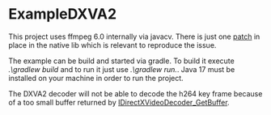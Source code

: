 # ExampleDXVA2
This project uses ffmpeg 6.0 internally via javacv. There is just one [patch](https://github.com/bytedeco/javacpp-presets/commit/63acf680ef0d95cbdda1b3840450e4333a78bde0#diff-8824bdfae6ac233bb3ae63d4cabbb078313c3296a4fcc9f8612ed858b158aa5fR123) in place in the native lib which is relevant to reproduce the issue.

The example can be build and started via gradle. To build it execute *.\gradlew build* and to run it just use *.\gradlew run.*. Java 17 must be installed on your machine in order to run the project.

The DXVA2 decoder will not be able to decode the h264 key frame because of a too small buffer returned by [IDirectXVideoDecoder_GetBuffer](https://github.com/FFmpeg/FFmpeg/blob/9d70e74d255dbe37af52b0efffc0f93fd7cb6103/libavcodec/dxva2.c#L817).
